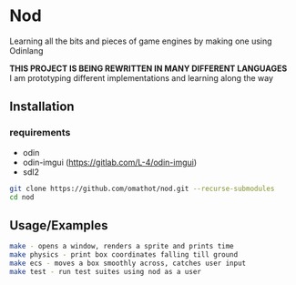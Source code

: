 # Nod
Learning all the bits and pieces of game engines by making one using Odinlang

**THIS PROJECT IS BEING REWRITTEN IN MANY DIFFERENT LANGUAGES**\
I am prototyping different implementations and learning along the way

## Installation

### requirements
- odin
- odin-imgui (https://gitlab.com/L-4/odin-imgui)
- sdl2

```bash
git clone https://github.com/omathot/nod.git --recurse-submodules
cd nod
```

## Usage/Examples

```bash
make - opens a window, renders a sprite and prints time
make physics - print box coordinates falling till ground
make ecs - moves a box smoothly across, catches user input
make test - run test suites using nod as a user

```

